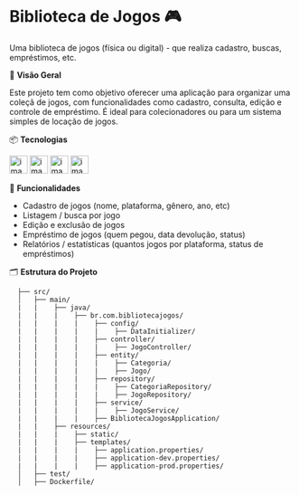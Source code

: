 # Biblioteca de Jogos 🎮
Uma biblioteca de jogos (física ou digital) - que realiza cadastro, buscas, empréstimos, etc. 


  🎯 **Visão Geral**
 
Este projeto tem como objetivo oferecer uma aplicação para organizar uma coleçã de jogos, com funcionalidades como cadastro, consulta, edição e controle de empréstimo. É ideal para colecionadores ou para um sistema simples de locação de jogos. 

  📦 **Tecnologias**

<img width="32" height="32" alt="image" src="https://github.com/user-attachments/assets/79f1321c-53e7-46d8-a362-d0582a85d660" /> <img width="32" height="32" alt="image" src="https://github.com/user-attachments/assets/3be3856d-e1fc-41a0-a79a-91033b73dbe3" /> <img width="32" height="32" alt="image" src="https://github.com/user-attachments/assets/018d74fe-268b-4d55-93ba-30ce68092e3a" /> <img width="32" height="32" alt="image" src="https://github.com/user-attachments/assets/242b90bd-7540-47b4-bb77-4e6fc8910efe" />


  
  📇 **Funcionalidades**
  - Cadastro de jogos (nome, plataforma, gênero, ano, etc)
  - Listagem / busca por jogo
  - Edição e exclusão de jogos
  - Empréstimo de jogos (quem pegou, data devolução, status)
  - Relatórios / estatísticas (quantos jogos por plataforma, status de empréstimos)


  🗂️ **Estrutura do Projeto**
  
      ├── src/
      │   ├── main/
      |   |    ├── java/
      |   |    |    ├── br.com.bibliotecajogos/
      |   |    |    |    ├── config/
      |   |    |    |    |    ├── DataInitializer/
      |   |    |    |    ├── controller/
      |   |    |    |    |    ├── JogoController/
      |   |    |    |    ├── entity/
      |   |    |    |    |    ├── Categoria/
      |   |    |    |    |    ├── Jogo/
      |   |    |    |    ├── repository/
      |   |    |    |    |    ├── CategoriaRepository/
      |   |    |    |    |    ├── JogoRepository/
      |   |    |    |    ├── service/
      |   |    |    |    |    ├── JogoService/
      |   |    |    |    ├── BibliotecaJogosApplication/
      |   |    ├── resources/
      |   |    |    ├── static/
      |   |    |    ├── templates/
      |   |    |    |    ├── application.properties/
      |   |    |    |    ├── application-dev.properties/
      |   |    |    |    ├── application-prod.properties/
      │   ├── test/
      │   ├── Dockerfile/
      
      
      
      
       
      
      
    

  





